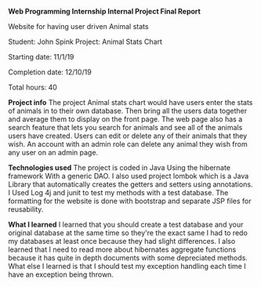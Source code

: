 __Web Programming Internship Internal Project Final Report__

Website for having user driven Animal stats

Student: John Spink
Project: Animal Stats Chart

Starting date: 11/1/19

Completion date: 12/10/19

Total hours: 40


__Project info__
The project Animal stats chart would have users enter the stats of animals in to their own database. Then bring all the users data together and average them to display on the front page. The web page also has a search feature that lets you search for animals and see all of the animals users have created.  Users can edit or delete any of their animals that they wish. An account with an admin role can delete any animal they wish from any user on an admin page.

__Technologies used__
The project is coded in Java Using the hibernate framework With a generic DAO. I also used project lombok which is a Java Library that automatically creates the getters and setters using annotations.  I Used Log 4j and junit to test my methods with a test database. The formatting for the website is done with bootstrap and separate JSP files for reusability.

__What I learned__
I learned that you should create a test database and your original database at the same time so they're the exact same I had to redo my databases at least once because they had slight differences. I also learned that I need to read more about hibernates aggregate functions because it has quite in depth documents with some depreciated methods. What else I learned is that I should test my exception handling each time I have an exception being thrown. 

